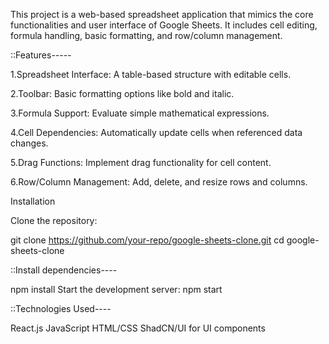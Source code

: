 This project is a web-based spreadsheet application that mimics the core functionalities and user interface of Google Sheets. It includes cell editing, formula handling, basic formatting, and row/column management.

::Features-----

1.Spreadsheet Interface: A table-based structure with editable cells.

2.Toolbar: Basic formatting options like bold and italic.

3.Formula Support: Evaluate simple mathematical expressions.

4.Cell Dependencies: Automatically update cells when referenced data changes.

5.Drag Functions: Implement drag functionality for cell content.

6.Row/Column Management: Add, delete, and resize rows and columns.

Installation

Clone the repository:

git clone https://github.com/your-repo/google-sheets-clone.git
cd google-sheets-clone

::Install dependencies----

npm install
Start the development server:
npm start

::Technologies Used----

React.js
JavaScript
HTML/CSS
ShadCN/UI for UI components